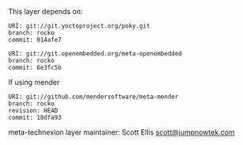 This layer depends on:

    URI: git://git.yoctoproject.org/poky.git
    branch: rocko
    commit: 014afe7

    URI: git://git.openembedded.org/meta-openembedded
    branch: rocko
    commit: 6e3fc5b

If using mender

    URI: git://github.com/mendersoftware/meta-mender
    branch: rocko
    revision: HEAD
    commit: 18dfa93
    
meta-technexion layer maintainer: Scott Ellis <scott@jumpnowtek.com>
